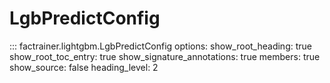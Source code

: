 # LgbPredictConfig

::: factrainer.lightgbm.LgbPredictConfig
    options:
      show_root_heading: true
      show_root_toc_entry: true
      show_signature_annotations: true
      members: true
      show_source: false
      heading_level: 2
